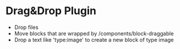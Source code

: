 # Drag&Drop Plugin

- Drop files
- Move blocks that are wrapped by /components/block-draggable
- Drop a text like 'type:image' to create a new block of type image
